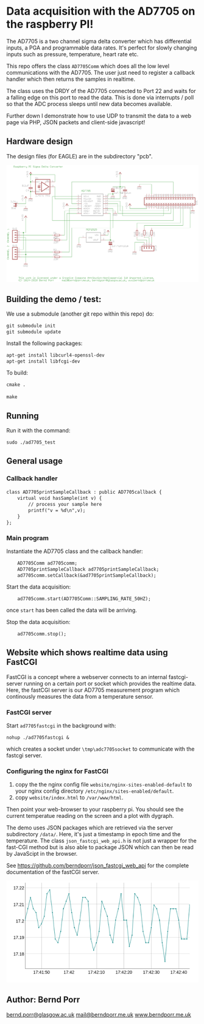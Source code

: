 # Data acquisition with the AD7705 on the raspberry PI!

The AD7705 is a two channel sigma delta converter which has
differential inputs, a PGA and programmable data rates. It's
perfect for slowly changing inputs such as pressure, temperature,
heart rate etc.

This repo offers the class `AD7705Comm` which does all the low level
communications with the AD7705. The user just need to register a
callback handler which then returns the samples in realtime.

The class uses the DRDY of the AD7705 connected to Port 22 and
waits for a falling edge on this port to read
the data. This is done via interrupts / poll
so that the ADC process sleeps until new data becomes
available.

Further down I demonstrate how to use UDP to transmit the data to a web
page via PHP, JSON packets and client-side javascript!

## Hardware design

The design files (for EAGLE) are in the subdirectory "pcb".

![alt tag](circuit.png)

## Building the demo / test:

We use a submodule (another git repo within this repo) do:
```
git submodule init
git submodule update
```

Install the following packages:
```
apt-get install libcurl4-openssl-dev
apt-get install libfcgi-dev
```

To build:

    cmake .

    make

## Running

Run it with the command:

    sudo ./ad7705_test

## General usage

### Callback handler

```
class AD7705printSampleCallback : public AD7705callback {
	virtual void hasSample(int v) {
		// process your sample here
		printf("v = %d\n",v);
	}
};
```

### Main program

Instantiate the AD7705 class and the callback handler:
```
	AD7705Comm ad7705comm;
	AD7705printSampleCallback ad7705printSampleCallback;
	ad7705comm.setCallback(&ad7705printSampleCallback);
```

Start the data acquisition:
```
	ad7705comm.start(AD7705Comm::SAMPLING_RATE_50HZ);
```
once `start` has been called the data will be arriving.

Stop the data acquisition:
```
	ad7705comm.stop();
```


## Website which shows realtime data using FastCGI

FastCGI is a concept where a webserver connects to an internal
fastcgi-server running on a certain port or socket which provides
the realtime data. Here, the fastCGI server is our AD7705
measurement program which continously measures the data from a
temperature sensor.

### FastCGI server

Start `ad7705fastcgi`
in the background with:
```
nohup ./ad7705fastcgi &
```
which creates a socket under `\tmp\adc7705socket` to communicate with
the fastcgi server.

### Configuring the nginx for FastCGI

 1. copy the the nginx config file `website/nginx-sites-enabled-default` to your
    nginx config directory `/etc/nginx/sites-enabled/default`.
 2. copy `website/index.html` to `/var/www/html`.
 
Then point your web-browser to your raspberry pi. You should see the current
temperatue reading on the screen and a plot with dygraph.

The demo uses JSON packages which are retrieved via the server
subdirectory `/data/`. Here, it's just a timestamp in epoch time and
the temperature. The class `json_fastcgi_web_api.h` is not just a
wrapper for the fast-CGI method but is also able to package JSON which
can then be read by JavaScipt in the browser.

See https://github.com/berndporr/json_fastcgi_web_api for the complete
documentation of the fastCGI server.

![alt tag](screenshot.png)


## Author: Bernd Porr

bernd.porr@glasgow.ac.uk
mail@berndporr.me.uk
www.berndporr.me.uk
